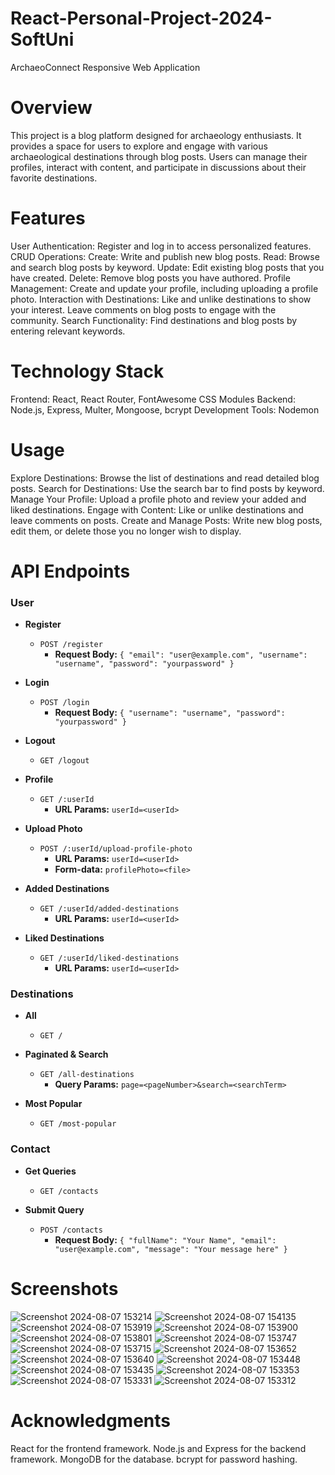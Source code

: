 # React-Personal-Project-2024-SoftUni

ArchaeoConnect Responsive Web Application

# Overview
This project is a blog platform designed for archaeology enthusiasts. It provides a space for users to explore and engage with various archaeological destinations through blog posts. Users can manage their profiles, interact with content, and participate in discussions about their favorite destinations.

# Features
User Authentication:
Register and log in to access personalized features.
CRUD Operations:
Create: Write and publish new blog posts.
Read: Browse and search blog posts by keyword.
Update: Edit existing blog posts that you have created.
Delete: Remove blog posts you have authored.
Profile Management:
Create and update your profile, including uploading a profile photo.
Interaction with Destinations:
Like and unlike destinations to show your interest.
Leave comments on blog posts to engage with the community.
Search Functionality:
Find destinations and blog posts by entering relevant keywords.

# Technology Stack
Frontend: React, React Router, FontAwesome CSS Modules
Backend: Node.js, Express, Multer, Mongoose, bcrypt
Development Tools: Nodemon

# Usage
Explore Destinations:
Browse the list of destinations and read detailed blog posts.
Search for Destinations:
Use the search bar to find posts by keyword.
Manage Your Profile:
Upload a profile photo and review your added and liked destinations.
Engage with Content:
Like or unlike destinations and leave comments on posts.
Create and Manage Posts:
Write new blog posts, edit them, or delete those you no longer wish to display.

# API Endpoints

### User

- **Register**
  - `POST /register`
    - **Request Body:** `{ "email": "user@example.com", "username": "username", "password": "yourpassword" }`
  
- **Login**
  - `POST /login`
    - **Request Body:** `{ "username": "username", "password": "yourpassword" }`
  
- **Logout**
  - `GET /logout`

- **Profile**
  - `GET /:userId`
    - **URL Params:** `userId=<userId>`

- **Upload Photo**
  - `POST /:userId/upload-profile-photo`
    - **URL Params:** `userId=<userId>`
    - **Form-data:** `profilePhoto=<file>`

- **Added Destinations**
  - `GET /:userId/added-destinations`
    - **URL Params:** `userId=<userId>`

- **Liked Destinations**
  - `GET /:userId/liked-destinations`
    - **URL Params:** `userId=<userId>`

### Destinations

- **All**
  - `GET /`

- **Paginated & Search**
  - `GET /all-destinations`
    - **Query Params:** `page=<pageNumber>&search=<searchTerm>`

- **Most Popular**
  - `GET /most-popular`

### Contact

- **Get Queries**
  - `GET /contacts`

- **Submit Query**
  - `POST /contacts`
    - **Request Body:** `{ "fullName": "Your Name", "email": "user@example.com", "message": "Your message here" }`

# Screenshots
![Screenshot 2024-08-07 153214](https://github.com/user-attachments/assets/e33ac87f-6e61-4d0d-b100-6f02e10cff65)
![Screenshot 2024-08-07 154135](https://github.com/user-attachments/assets/8d5f4f1b-579e-4830-be20-add567629c5a)
![Screenshot 2024-08-07 153919](https://github.com/user-attachments/assets/33e43d71-8b4a-4bc1-a63c-b8291f317a72)
![Screenshot 2024-08-07 153900](https://github.com/user-attachments/assets/cf27b8a8-c373-438d-a2b2-ee3eccc96334)
![Screenshot 2024-08-07 153801](https://github.com/user-attachments/assets/d770692f-1592-4a47-9982-53a38f8d383a)
![Screenshot 2024-08-07 153747](https://github.com/user-attachments/assets/c3ae14a0-1b1a-4f80-b6ab-b8ffe2d2d0c8)
![Screenshot 2024-08-07 153715](https://github.com/user-attachments/assets/32dab931-5fdc-4798-80bb-9d1c31320c10)
![Screenshot 2024-08-07 153652](https://github.com/user-attachments/assets/6866baa0-f0e4-410c-8e46-145b5574d7ed)
![Screenshot 2024-08-07 153640](https://github.com/user-attachments/assets/e80206d7-bbfd-4f66-8fce-b463a242b4a7)
![Screenshot 2024-08-07 153448](https://github.com/user-attachments/assets/2afe57a2-98ea-4510-9158-c6660fedbca7)
![Screenshot 2024-08-07 153435](https://github.com/user-attachments/assets/c8e07606-2e3a-4a81-9637-ed87addd584c)
![Screenshot 2024-08-07 153353](https://github.com/user-attachments/assets/f25a1c55-9931-4718-b3b5-1f38b53d7cc6)
![Screenshot 2024-08-07 153331](https://github.com/user-attachments/assets/dce6ce0e-d400-41ec-a661-638496e3a32f)
![Screenshot 2024-08-07 153312](https://github.com/user-attachments/assets/b9357754-1b29-487d-a902-07834f7551de)


# Acknowledgments
React for the frontend framework.
Node.js and Express for the backend framework.
MongoDB for the database.
bcrypt for password hashing.

